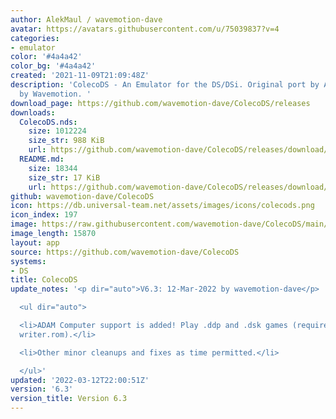 ```yaml
---
author: AlekMaul / wavemotion-dave
avatar: https://avatars.githubusercontent.com/u/75039837?v=4
categories:
- emulator
color: '#4a4a42'
color_bg: '#4a4a42'
created: '2021-11-09T21:09:48Z'
description: 'ColecoDS - An Emulator for the DS/DSi. Original port by Alekmaul. Phoenix-Edition
  by Wavemotion. '
download_page: https://github.com/wavemotion-dave/ColecoDS/releases
downloads:
  ColecoDS.nds:
    size: 1012224
    size_str: 988 KiB
    url: https://github.com/wavemotion-dave/ColecoDS/releases/download/6.3/ColecoDS.nds
  README.md:
    size: 18344
    size_str: 17 KiB
    url: https://github.com/wavemotion-dave/ColecoDS/releases/download/6.3/README.md
github: wavemotion-dave/ColecoDS
icon: https://db.universal-team.net/assets/images/icons/colecods.png
icon_index: 197
image: https://raw.githubusercontent.com/wavemotion-dave/ColecoDS/main/arm9/gfx_data/pdev_tbg0.png
image_length: 15870
layout: app
source: https://github.com/wavemotion-dave/ColecoDS
systems:
- DS
title: ColecoDS
update_notes: '<p dir="auto">V6.3: 12-Mar-2022 by wavemotion-dave</p>

  <ul dir="auto">

  <li>ADAM Computer support is added! Play .ddp and .dsk games (requires eos.rom and
  writer.rom).</li>

  <li>Other minor cleanups and fixes as time permitted.</li>

  </ul>'
updated: '2022-03-12T22:00:51Z'
version: '6.3'
version_title: Version 6.3
---
```

